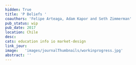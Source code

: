 ```yaml
---
hidden: True
title: 'P Beliefs '
coauthors: 'Felipe Arteaga, Adam Kapor and Seth Zimmerman'
pub_status: wip
pub_date: 2017
location: Chile
desc:
cats: education info io market-design
link_jour:
image:   'images/journalThumbnails/workinprogress.jpg'
abstract: ''
---
```

